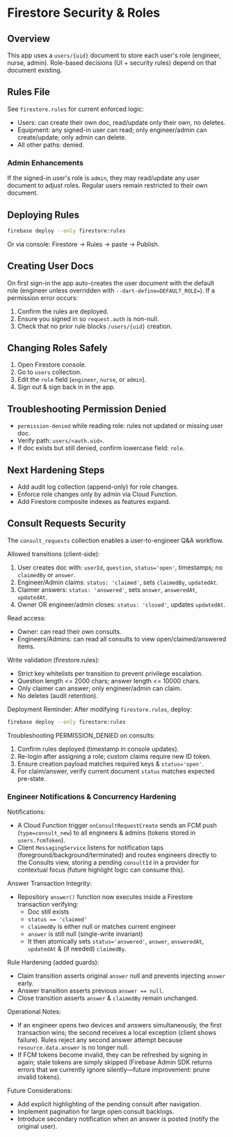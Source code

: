 # Firestore Security & Roles

## Overview
This app uses a `users/{uid}` document to store each user's role (engineer, nurse, admin). Role-based decisions (UI + security rules) depend on that document existing.

## Rules File
See `firestore.rules` for current enforced logic:
- Users: can create their own doc, read/update only their own, no deletes.
- Equipment: any signed-in user can read; only engineer/admin can create/update; only admin can delete.
- All other paths: denied.

### Admin Enhancements
If the signed-in user's role is `admin`, they may read/update any user document to adjust roles. Regular users remain restricted to their own document.

## Deploying Rules
```bash
firebase deploy --only firestore:rules
```
Or via console: Firestore -> Rules -> paste -> Publish.

## Creating User Docs
On first sign-in the app auto-creates the user document with the default role (engineer unless overridden with `--dart-define=DEFAULT_ROLE=`). If a permission error occurs:
1. Confirm the rules are deployed.
2. Ensure you signed in so `request.auth` is non-null.
3. Check that no prior rule blocks `/users/{uid}` creation.

## Changing Roles Safely
1. Open Firestore console.
2. Go to `users` collection.
3. Edit the `role` field (`engineer`, `nurse`, or `admin`).
4. Sign out & sign back in in the app.

## Troubleshooting Permission Denied
- `permission-denied` while reading role: rules not updated or missing user doc.
- Verify path: `users/<auth.uid>`.
- If doc exists but still denied, confirm lowercase field: `role`.

## Next Hardening Steps
- Add audit log collection (append-only) for role changes.
- Enforce role changes only by admin via Cloud Function.
- Add Firestore composite indexes as features expand.

## Consult Requests Security
The `consult_requests` collection enables a user-to-engineer Q&A workflow.

Allowed transitions (client-side):
1. User creates doc with: `userId`, `question`, `status='open'`, timestamps; no `claimedBy` or `answer`.
2. Engineer/Admin claims: `status: 'claimed'`, sets `claimedBy`, `updatedAt`.
3. Claimer answers: `status: 'answered'`, sets `answer`, `answeredAt`, `updatedAt`.
4. Owner OR engineer/admin closes: `status: 'closed'`, updates `updatedAt`.

Read access:
- Owner: can read their own consults.
- Engineers/Admins: can read all consults to view open/claimed/answered items.

Write validation (firestore.rules):
- Strict key whitelists per transition to prevent privilege escalation.
- Question length <= 2000 chars; answer length <= 10000 chars.
- Only claimer can answer; only engineer/admin can claim.
- No deletes (audit retention).

Deployment Reminder:
After modifying `firestore.rules`, deploy:
```bash
firebase deploy --only firestore:rules
```

Troubleshooting PERMISSION_DENIED on consults:
1. Confirm rules deployed (timestamp in console updates).
2. Re-login after assigning a role; custom claims require new ID token.
3. Ensure creation payload matches required keys & `status='open'`.
4. For claim/answer, verify current document `status` matches expected pre-state.

### Engineer Notifications & Concurrency Hardening

Notifications:
- A Cloud Function trigger `onConsultRequestCreate` sends an FCM push (`type=consult_new`) to all engineers & admins (tokens stored in `users.fcmToken`).
- Client `MessagingService` listens for notification taps (foreground/background/terminated) and routes engineers directly to the Consults view, storing a pending `consultId` in a provider for contextual focus (future highlight logic can consume this).

Answer Transaction Integrity:
- Repository `answer()` function now executes inside a Firestore transaction verifying:
	- Doc still exists
	- `status == 'claimed'`
	- `claimedBy` is either null or matches current engineer
	- `answer` is still null (single-write invariant)
	- It then atomically sets `status='answered'`, `answer`, `answeredAt`, `updatedAt` & (if needed) `claimedBy`.

Rule Hardening (added guards):
- Claim transition asserts original `answer` null and prevents injecting `answer` early.
- Answer transition asserts previous `answer == null`.
- Close transition asserts `answer` & `claimedBy` remain unchanged.

Operational Notes:
- If an engineer opens two devices and answers simultaneously, the first transaction wins; the second receives a local exception (client shows failure). Rules reject any second answer attempt because `resource.data.answer` is no longer null.
- If FCM tokens become invalid, they can be refreshed by signing in again; stale tokens are simply skipped (Firebase Admin SDK returns errors that we currently ignore silently—future improvement: prune invalid tokens).

Future Considerations:
- Add explicit highlighting of the pending consult after navigation.
- Implement pagination for large open consult backlogs.
- Introduce secondary notification when an answer is posted (notify the original user).
